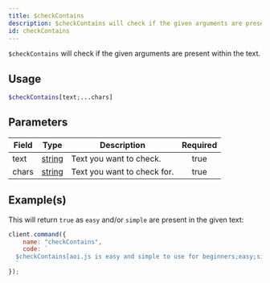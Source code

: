 ```yaml
---
title: $checkContains
description: $checkContains will check if the given arguments are present within a text.
id: checkContains
---
```


`$checkContains` will check if the given arguments are present within the text.

## Usage

```php
$checkContains[text;...chars]
```

## Parameters

| Field | Type                                                                                              | Description                 | Required |
| ----- | ------------------------------------------------------------------------------------------------- | --------------------------- | :------: |
| text  | [string](https://developer.mozilla.org/en-US/docs/Web/JavaScript/Reference/Global_Objects/String) | Text you want to check.     |   true   |
| chars | [string](https://developer.mozilla.org/en-US/docs/Web/JavaScript/Reference/Global_Objects/String) | Text you want to check for. |   true   |

## Example(s)

This will return `true` as `easy` and/or `simple` are present in the given text:

```javascript
client.command({
    name: "checkContains",
    code: `
  $checkContains[aoi.js is easy and simple to use for beginners;easy;simple]
  `
});
```
